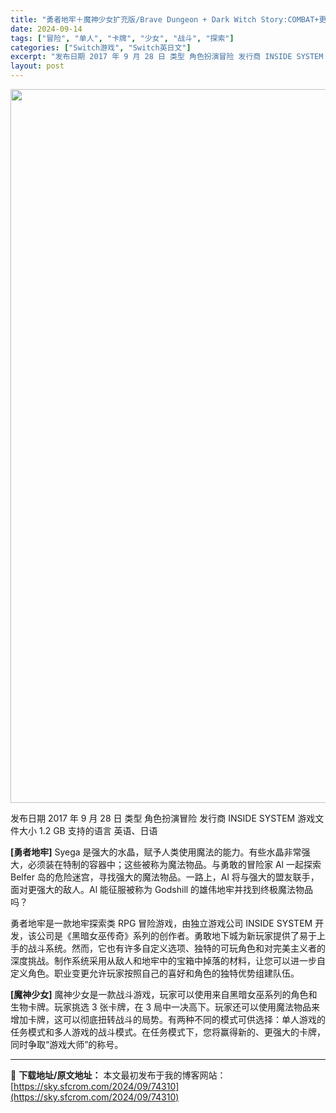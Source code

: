 ```yaml
---
title: "勇者地牢＋魔神少女扩充版/Brave Dungeon + Dark Witch Story:COMBAT+更新1.0.3 1.2G"
date: 2024-09-14
tags: ["冒险", "单人", "卡牌", "少女", "战斗", "探索"]
categories: ["Switch游戏", "Switch英日文"]
excerpt: "发布日期 2017 年 9 月 28 日 类型 角色扮演冒险 发行商 INSIDE SYSTEM 游戏文件大小 1.2 GB 支持的语言 英语、日语 [勇者地牢] Syega 是强大的水晶，赋予人类使用魔法的能力。有些水晶非常强大，必须装在特制的容器中；这些被称为魔法物品。与勇敢的冒险家 Al 一起&hellip;"
layout: post
---
```


<img class="aligncenter size-full wp-image-74311" src="https://sky.sfcrom.com/wp-content/uploads/2024/09/2024091409522925.webp" alt="" width="700" height="1142" />

发布日期 2017 年 9 月 28 日
类型 角色扮演冒险
发行商 INSIDE SYSTEM
游戏文件大小 1.2 GB
支持的语言 英语、日语

<strong>[勇者地牢]</strong>
Syega 是强大的水晶，赋予人类使用魔法的能力。有些水晶非常强大，必须装在特制的容器中；这些被称为魔法物品。与勇敢的冒险家 Al 一起探索 Belfer 岛的危险迷宫，寻找强大的魔法物品。一路上，Al 将与强大的盟友联手，面对更强大的敌人。Al 能征服被称为 Godshill 的雄伟地牢并找到终极魔法物品吗？

勇者地牢是一款地牢探索类 RPG 冒险游戏，由独立游戏公司 INSIDE SYSTEM 开发，该公司是《黑暗女巫传奇》系列的创作者。勇敢地下城为新玩家提供了易于上手的战斗系统。然而，它也有许多自定义选项、独特的可玩角色和对完美主义者的深度挑战。制作系统采用从敌人和地牢中的宝箱中掉落的材料，让您可以进一步自定义角色。职业变更允许玩家按照自己的喜好和角色的独特优势组建队伍。

<strong>[魔神少女]</strong>
魔神少女是一款战斗游戏，玩家可以使用来自黑暗女巫系列的角色和生物卡牌。玩家挑选 3 张卡牌，在 3 局中一决高下。玩家还可以使用魔法物品来增加卡牌，这可以彻底扭转战斗的局势。有两种不同的模式可供选择：单人游戏的任务模式和多人游戏的战斗模式。在任务模式下，您将赢得新的、更强大的卡牌，同时争取“游戏大师”的称号。

---
📖 **下载地址/原文地址：** 本文最初发布于我的博客网站：[https://sky.sfcrom.com/2024/09/74310](https://sky.sfcrom.com/2024/09/74310)
